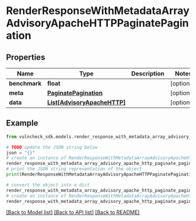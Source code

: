 # RenderResponseWithMetadataArrayAdvisoryApacheHTTPPaginatePagination


## Properties

Name | Type | Description | Notes
------------ | ------------- | ------------- | -------------
**benchmark** | **float** |  | [optional] 
**meta** | [**PaginatePagination**](PaginatePagination.md) |  | [optional] 
**data** | [**List[AdvisoryApacheHTTP]**](AdvisoryApacheHTTP.md) |  | [optional] 

## Example

```python
from vulncheck_sdk.models.render_response_with_metadata_array_advisory_apache_http_paginate_pagination import RenderResponseWithMetadataArrayAdvisoryApacheHTTPPaginatePagination

# TODO update the JSON string below
json = "{}"
# create an instance of RenderResponseWithMetadataArrayAdvisoryApacheHTTPPaginatePagination from a JSON string
render_response_with_metadata_array_advisory_apache_http_paginate_pagination_instance = RenderResponseWithMetadataArrayAdvisoryApacheHTTPPaginatePagination.from_json(json)
# print the JSON string representation of the object
print(RenderResponseWithMetadataArrayAdvisoryApacheHTTPPaginatePagination.to_json())

# convert the object into a dict
render_response_with_metadata_array_advisory_apache_http_paginate_pagination_dict = render_response_with_metadata_array_advisory_apache_http_paginate_pagination_instance.to_dict()
# create an instance of RenderResponseWithMetadataArrayAdvisoryApacheHTTPPaginatePagination from a dict
render_response_with_metadata_array_advisory_apache_http_paginate_pagination_from_dict = RenderResponseWithMetadataArrayAdvisoryApacheHTTPPaginatePagination.from_dict(render_response_with_metadata_array_advisory_apache_http_paginate_pagination_dict)
```
[[Back to Model list]](../README.md#documentation-for-models) [[Back to API list]](../README.md#documentation-for-api-endpoints) [[Back to README]](../README.md)


